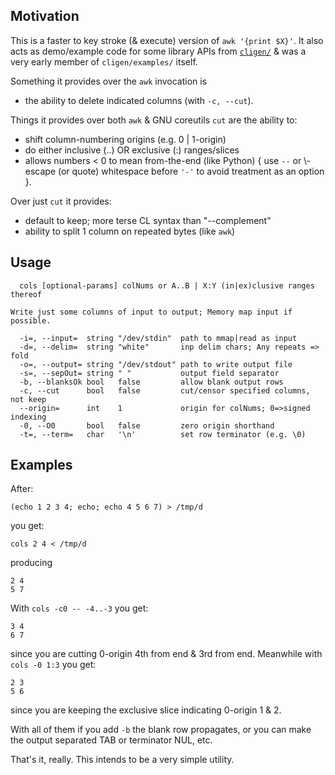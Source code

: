 Motivation
----------

This is a faster to key stroke (& execute) version of `awk '{print $X}'`.  It
also acts as demo/example code for some library APIs from
[`cligen/`](https://github.com/c-blake/cligen) & was a very early member of
`cligen/examples/` itself.

Something it provides over the `awk` invocation is
 - the ability to delete indicated columns (with `-c, --cut`).

Things it provides over both `awk` & GNU coreutils `cut` are the ability to:
 - shift column-numbering origins (e.g. 0 | 1-origin)
 - do either inclusive (..) OR exclusive (:) ranges/slices
 - allows numbers < 0 to mean from-the-end (like Python) { use `--` or \\-escape
   (or quote) whitespace before `'-'` to avoid treatment as an option }.

Over just `cut` it provides:
 - default to keep; more terse CL syntax than "--complement"
 - ability to split 1 column on repeated bytes (like `awk`)

Usage
-----
```
  cols [optional-params] colNums or A..B | X:Y (in|ex)clusive ranges thereof

Write just some columns of input to output; Memory map input if possible.

  -i=, --input=  string "/dev/stdin"  path to mmap|read as input
  -d=, --delim=  string "white"       inp delim chars; Any repeats => fold
  -o=, --output= string "/dev/stdout" path to write output file
  -s=, --sepOut= string " "           output field separator
  -b, --blanksOk bool   false         allow blank output rows
  -c, --cut      bool   false         cut/censor specified columns, not keep
  --origin=      int    1             origin for colNums; 0=>signed indexing
  -0, --O0       bool   false         zero origin shorthand
  -t=, --term=   char   '\n'          set row terminator (e.g. \0)
```

Examples
--------
After:
```
(echo 1 2 3 4; echo; echo 4 5 6 7) > /tmp/d
```
you get:
```
cols 2 4 < /tmp/d
```
producing
```
2 4
5 7
```
With `cols -c0 -- -4..-3` you get:
```
3 4
6 7
```
since you are cutting 0-origin 4th from end & 3rd from end.
Meanwhile with `cols -0 1:3` you get:
```
2 3
5 6
```
since you are keeping the exclusive slice indicating 0-origin 1 & 2.

With all of them if you add `-b` the blank row propagates, or you can make the
output separated TAB or terminator NUL, etc.

That's it, really.  This intends to be a very simple utility.
